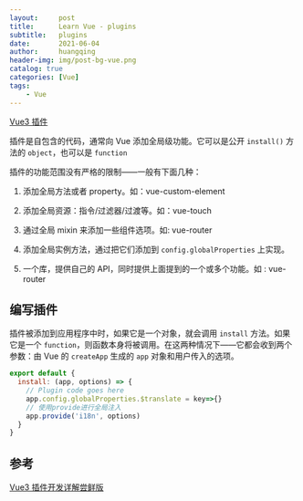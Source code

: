 ```yaml
---
layout:     post
title:      Learn Vue - plugins
subtitle:   plugins
date:       2021-06-04
author:     huangqing
header-img: img/post-bg-vue.png
catalog: true
categories: [Vue]
tags:
    - Vue   
---
```


[Vue3 插件](https://v3.cn.vuejs.org/guide/plugins.html)

插件是自包含的代码，通常向 Vue 添加全局级功能。它可以是公开 `install()` 方法的 `object`，也可以是 `function`

插件的功能范围没有严格的限制——一般有下面几种：

1. 添加全局方法或者 property。如：vue-custom-element

2. 添加全局资源：指令/过滤器/过渡等。如：vue-touch

3. 通过全局 mixin 来添加一些组件选项。如: vue-router

4. 添加全局实例方法，通过把它们添加到 `config.globalProperties` 上实现。

5. 一个库，提供自己的 API，同时提供上面提到的一个或多个功能。如 : vue-router

## 编写插件

插件被添加到应用程序中时，如果它是一个对象，就会调用 `install` 方法。如果它是一个 `function`，则函数本身将被调用。在这两种情况下——它都会收到两个参数：由 Vue 的 `createApp` 生成的 `app` 对象和用户传入的选项。

```js
export default {
  install: (app, options) => {
    // Plugin code goes here
    app.config.globalProperties.$translate = key=>{}
    // 使用provide进行全局注入
    app.provide('i18n', options)
  }
}
```


## 参考

[Vue3 插件开发详解尝鲜版](https://blog.csdn.net/winnie_man_wei/article/details/106377844)